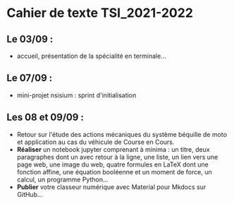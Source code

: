 # Cahier de texte TSI_2021-2022

## Le 03/09 :
- accueil, présentation de la spécialité en terminale...

## Le 07/09 :
- mini-projet nsisium : sprint d'initialisation

## Les 08 et 09/09 :
- Retour sur l'étude des actions mécaniques du système béquille de moto et application au cas du véhicule de Course en Cours.
- **Réaliser** un notebook jupyter comprenant à minima : un titre, deux paragraphes dont un avec retour à la ligne, une liste, un lien vers une page web, une image du web, quatre formules en LaTeX dont une fonction affine, une équation booléenne et un moment de force, un calcul, un programme Python...
- **Publier** votre classeur numérique avec Material pour Mkdocs sur GitHub...



